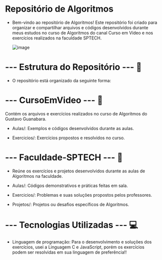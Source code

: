 # Repositório de Algoritmos

 - Bem-vindo ao repositório de Algoritmos! Este repositório foi criado para organizar e compartilhar arquivos e códigos desenvolvidos durante meus estudos no curso de Algoritmos do canal Curso em Vídeo e nos exercícios realizados na faculdade SPTECH.

   ![image](https://github.com/user-attachments/assets/3bdf47de-fba7-401b-bab3-023957538dc1)


# --- Estrutura do Repositório --- 📁
- O repositório está organizado da seguinte forma:

# --- CursoEmVideo --- 📘
Contém os arquivos e exercícios realizados no curso de Algoritmos do Gustavo Guanabara.

- Aulas/: Exemplos e códigos desenvolvidos durante as aulas.

- Exercicios/: Exercícios propostos e resolvidos no curso.

# --- Faculdade-SPTECH --- 📘
- Reúne os exercícios e projetos desenvolvidos durante as aulas de Algoritmos na faculdade.

- Aulas/: Códigos demonstrativos e práticas feitas em sala.

- Exercicios/: Problemas e suas soluções propostos pelos professores.

- Projetos/: Projetos ou desafios específicos de Algoritmos.

# --- Tecnologias Utilizadas --- 💻

- Linguagem de programação: Para o desenvolvimento e soluções dos exercícios, 
usei a Linguagem C  e JavaScript, porém os exercícios podem ser resolvidas em
sua linguagem de preferência!!
